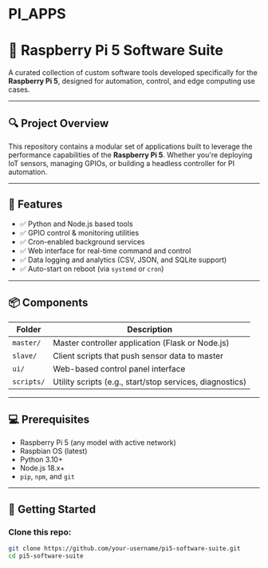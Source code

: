 # PI_APPS
# 🧠 Raspberry Pi 5 Software Suite

A curated collection of custom software tools developed specifically for the **Raspberry Pi 5**, designed for automation, control, and edge computing use cases.

---

## 🔍 Project Overview

This repository contains a modular set of applications built to leverage the performance capabilities of the **Raspberry Pi 5**. Whether you're deploying IoT sensors, managing GPIOs, or building a headless controller for PI automation.

---

## 🧰 Features

- ✅ Python and Node.js based tools
- ✅ GPIO control & monitoring utilities
- ✅ Cron-enabled background services
- ✅ Web interface for real-time command and control
- ✅ Data logging and analytics (CSV, JSON, and SQLite support)
- ✅ Auto-start on reboot (via `systemd` or `cron`)

---

## 📦 Components

| Folder | Description |
|--------|-------------|
| `master/` | Master controller application (Flask or Node.js) |
| `slave/` | Client scripts that push sensor data to master |
| `ui/`     | Web-based control panel interface |
| `scripts/` | Utility scripts (e.g., start/stop services, diagnostics) |

---

## 💻 Prerequisites

- Raspberry Pi 5 (any model with active network)
- Raspbian OS (latest)
- Python 3.10+
- Node.js 18.x+
- `pip`, `npm`, and `git`

---

## 🚀 Getting Started

### Clone this repo:
```bash
git clone https://github.com/your-username/pi5-software-suite.git
cd pi5-software-suite
